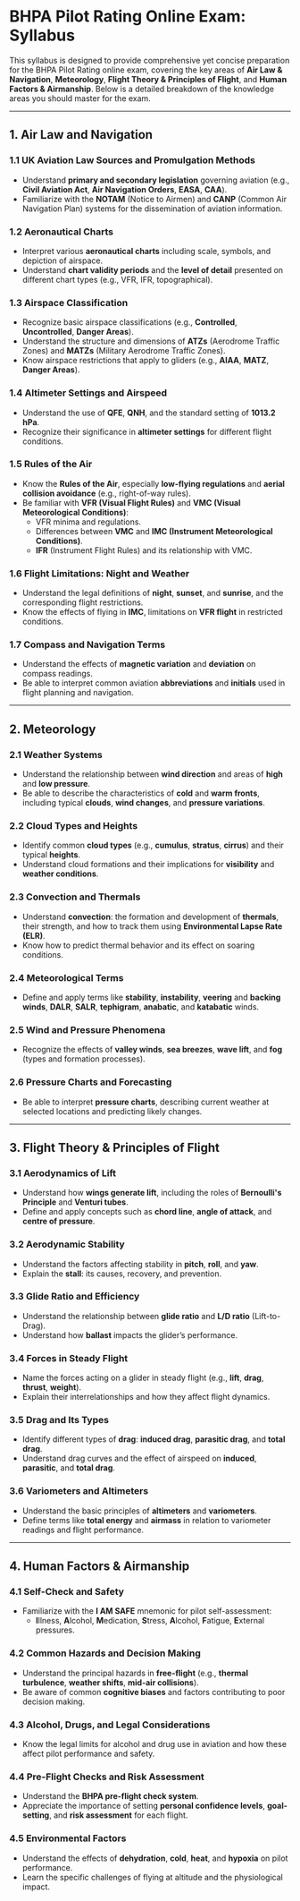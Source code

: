 # **BHPA Pilot Rating Online Exam: Syllabus**

This syllabus is designed to provide comprehensive yet concise preparation for the BHPA Pilot Rating online exam, covering the key areas of **Air Law & Navigation**, **Meteorology**, **Flight Theory & Principles of Flight**, and **Human Factors & Airmanship**. Below is a detailed breakdown of the knowledge areas you should master for the exam.

---

## **1. Air Law and Navigation**

### **1.1 UK Aviation Law Sources and Promulgation Methods**
- Understand **primary and secondary legislation** governing aviation (e.g., **Civil Aviation Act**, **Air Navigation Orders**, **EASA**, **CAA**).
- Familiarize with the **NOTAM** (Notice to Airmen) and **CANP** (Common Air Navigation Plan) systems for the dissemination of aviation information.

### **1.2 Aeronautical Charts**
- Interpret various **aeronautical charts** including scale, symbols, and depiction of airspace.
- Understand **chart validity periods** and the **level of detail** presented on different chart types (e.g., VFR, IFR, topographical).

### **1.3 Airspace Classification**
- Recognize basic airspace classifications (e.g., **Controlled**, **Uncontrolled**, **Danger Areas**).
- Understand the structure and dimensions of **ATZs** (Aerodrome Traffic Zones) and **MATZs** (Military Aerodrome Traffic Zones).
- Know airspace restrictions that apply to gliders (e.g., **AIAA**, **MATZ**, **Danger Areas**).

### **1.4 Altimeter Settings and Airspeed**
- Understand the use of **QFE**, **QNH**, and the standard setting of **1013.2 hPa**.
- Recognize their significance in **altimeter settings** for different flight conditions.

### **1.5 Rules of the Air**
- Know the **Rules of the Air**, especially **low-flying regulations** and **aerial collision avoidance** (e.g., right-of-way rules).
- Be familiar with **VFR (Visual Flight Rules)** and **VMC (Visual Meteorological Conditions)**:
  - VFR minima and regulations.
  - Differences between **VMC** and **IMC (Instrument Meteorological Conditions)**.
  - **IFR** (Instrument Flight Rules) and its relationship with VMC.
  
### **1.6 Flight Limitations: Night and Weather**
- Understand the legal definitions of **night**, **sunset**, and **sunrise**, and the corresponding flight restrictions.
- Know the effects of flying in **IMC**, limitations on **VFR flight** in restricted conditions.

### **1.7 Compass and Navigation Terms**
- Understand the effects of **magnetic variation** and **deviation** on compass readings.
- Be able to interpret common aviation **abbreviations** and **initials** used in flight planning and navigation.

---

## **2. Meteorology**

### **2.1 Weather Systems**
- Understand the relationship between **wind direction** and areas of **high** and **low pressure**.
- Be able to describe the characteristics of **cold** and **warm fronts**, including typical **clouds**, **wind changes**, and **pressure variations**.

### **2.2 Cloud Types and Heights**
- Identify common **cloud types** (e.g., **cumulus**, **stratus**, **cirrus**) and their typical **heights**.
- Understand cloud formations and their implications for **visibility** and **weather conditions**.

### **2.3 Convection and Thermals**
- Understand **convection**: the formation and development of **thermals**, their strength, and how to track them using **Environmental Lapse Rate (ELR)**.
- Know how to predict thermal behavior and its effect on soaring conditions.

### **2.4 Meteorological Terms**
- Define and apply terms like **stability**, **instability**, **veering** and **backing winds**, **DALR**, **SALR**, **tephigram**, **anabatic**, and **katabatic** winds.

### **2.5 Wind and Pressure Phenomena**
- Recognize the effects of **valley winds**, **sea breezes**, **wave lift**, and **fog** (types and formation processes).

### **2.6 Pressure Charts and Forecasting**
- Be able to interpret **pressure charts**, describing current weather at selected locations and predicting likely changes.

---

## **3. Flight Theory & Principles of Flight**

### **3.1 Aerodynamics of Lift**
- Understand how **wings generate lift**, including the roles of **Bernoulli's Principle** and **Venturi tubes**.
- Define and apply concepts such as **chord line**, **angle of attack**, and **centre of pressure**.

### **3.2 Aerodynamic Stability**
- Understand the factors affecting stability in **pitch**, **roll**, and **yaw**.
- Explain the **stall**: its causes, recovery, and prevention.

### **3.3 Glide Ratio and Efficiency**
- Understand the relationship between **glide ratio** and **L/D ratio** (Lift-to-Drag).
- Understand how **ballast** impacts the glider’s performance.

### **3.4 Forces in Steady Flight**
- Name the forces acting on a glider in steady flight (e.g., **lift**, **drag**, **thrust**, **weight**).
- Explain their interrelationships and how they affect flight dynamics.

### **3.5 Drag and Its Types**
- Identify different types of **drag**: **induced drag**, **parasitic drag**, and **total drag**.
- Understand drag curves and the effect of airspeed on **induced**, **parasitic**, and **total drag**.

### **3.6 Variometers and Altimeters**
- Understand the basic principles of **altimeters** and **variometers**.
- Define terms like **total energy** and **airmass** in relation to variometer readings and flight performance.

---

## **4. Human Factors & Airmanship**

### **4.1 Self-Check and Safety**
- Familiarize with the **I AM SAFE** mnemonic for pilot self-assessment:
  - **I**llness, **A**lcohol, **M**edication, **S**tress, **A**lcohol, **F**atigue, **E**xternal pressures.
  
### **4.2 Common Hazards and Decision Making**
- Understand the principal hazards in **free-flight** (e.g., **thermal turbulence**, **weather shifts**, **mid-air collisions**).
- Be aware of common **cognitive biases** and factors contributing to poor decision making.

### **4.3 Alcohol, Drugs, and Legal Considerations**
- Know the legal limits for alcohol and drug use in aviation and how these affect pilot performance and safety.

### **4.4 Pre-Flight Checks and Risk Assessment**
- Understand the **BHPA pre-flight check system**.
- Appreciate the importance of setting **personal confidence levels**, **goal-setting**, and **risk assessment** for each flight.

### **4.5 Environmental Factors**
- Understand the effects of **dehydration**, **cold**, **heat**, and **hypoxia** on pilot performance.
- Learn the specific challenges of flying at altitude and the physiological impact.

